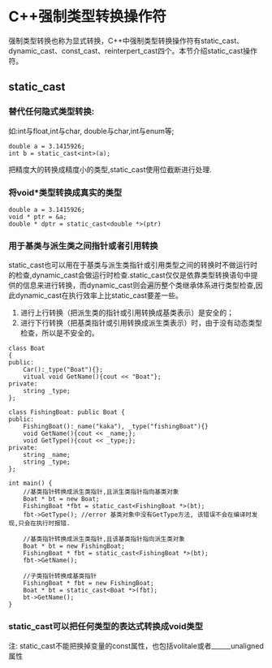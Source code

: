 # C++强制类型转换操作符

强制类型转换也称为显式转换，C++中强制类型转换操作符有static_cast、dynamic_cast、const_cast、reinterpert_cast四个。本节介绍static_cast操作符。

## static_cast
### 替代任何隐式类型转换:
如:int与float,int与char, double与char,int与enum等;
```
double a = 3.1415926;
int b = static_cast<int>(a);
```
把精度大的转换成精度小的类型,static_cast使用位截断进行处理.

### 将void&#42;类型转换成真实的类型
```
double a = 3.1415926;
void * ptr = &a;
double * dptr = static_cast<double *>(ptr)
```

### 用于基类与派生类之间指针或者引用转换
static_cast也可以用在于基类与派生类指针或引用类型之间的转换时不做运行时的检查,dynamic_cast会做运行时检查.static_cast仅仅是依靠类型转换语句中提供的信息来进行转换，而dynamic_cast则会遍历整个类继承体系进行类型检查,因此dynamic_cast在执行效率上比static_cast要差一些。
 1. 进行上行转换（把派生类的指针或引用转换成基类表示）是安全的；
 2. 进行下行转换（把基类指针或引用转换成派生类表示）时，由于没有动态类型检查，所以是不安全的。
```
class Boat
{
public:
    Car():_type("Boat"){};
    vitual void GetName(){cout << "Boat"};
private:
    string _type;
};

class FishingBoat: public Boat {
public:
    FishingBoat():_name("kaka"), _type("fishingBoat"){}
    void GetName(){cout << _name;};
    void GetType(){cout << _type;};
private:
    string _name;
    string _type;
};

int main() {
    //基类指针转换成派生类指针,且派生类指针指向基类对象
    Boat * bt = new Boat;
    FishingBoat *fbt = static_cast<FishingBoat *>(bt);
    fbt->GetType(); //error 基类对象中没有GetType方法, 该错误不会在编译时发现,只会在执行时报错.

    //基类指针转换成派生类指针,且该基类指针指向派生类对象
    Boat * bt = new FishingBoat;
    FishingBoat * fbt = static_cast<FishingBoat *>(bt);
    fbt->GetName();

    //子类指针转换成基类指针
    FishingBoat * fbt = new FishingBoat;
    Boat * bt = static_cast<Boat *>(fbt);
    bt->GetName();
}
```
### static_cast可以把任何类型的表达式转换成void类型
注: static_cast不能把换掉变量的const属性，也包括volitale或者______unaligned属性
